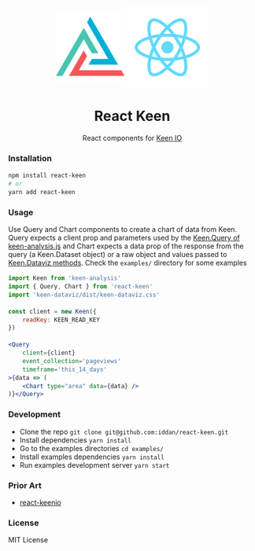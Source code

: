 <div align="center" href="">
    <img height="140" src="assets/keen-io.svg" alt="Keen Logo" align="center" />
    <img width="167" src="assets/react.svg" alt="React Logo" align="center" />
<h1>React Keen</h1>
<p>React components for <a href="https://github.com/keen/keen-js">Keen IO </a></p>
</div>

### Installation

```bash
npm install react-keen
# or
yarn add react-keen
```

### Usage

Use Query and Chart components to create a chart of data from Keen. Query expects a client prop and parameters used by the [Keen.Query of keen-analysis.js](https://github.com/keen/keen-analysis.js#keenquery) and Chart expects a data prop of the response from the query (a Keen.Dataset object) or a raw object and values passed to [Keen.Dataviz methods](https://github.com/keen/keen-dataviz.js/tree/master/docs). Check the `examples/` directory for some examples

```jsx
import Keen from 'keen-analysis'
import { Query, Chart } from 'react-keen'
import 'keen-dataviz/dist/keen-dataviz.css'

const client = new Keen({
    readKey: KEEN_READ_KEY
})

<Query
    client={client}
    event_collection='pageviews'
    timeframe='this_14_days'
>{data => (
    <Chart type="area" data={data} />
)}</Query>
```

### Development

 - Clone the repo `git clone git@github.com:iddan/react-keen.git`
 - Install dependencies `yarn install`
 - Go to the examples directories `cd examples/`
 - Install examples dependencies `yarn install`
 - Run examples development server `yarn start`

### Prior Art

 - [react-keenio](https://github.com/matthiaskern/react-keenio)

### License

MIT License

